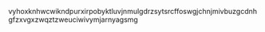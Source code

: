 vyhoxknhwcwikndpurxirpobyktluvjnmulgdrzsytsrcffoswgjchnjmivbuzgcdnhgfzxvgxzwqztzweuciwivymjarnyagsmg